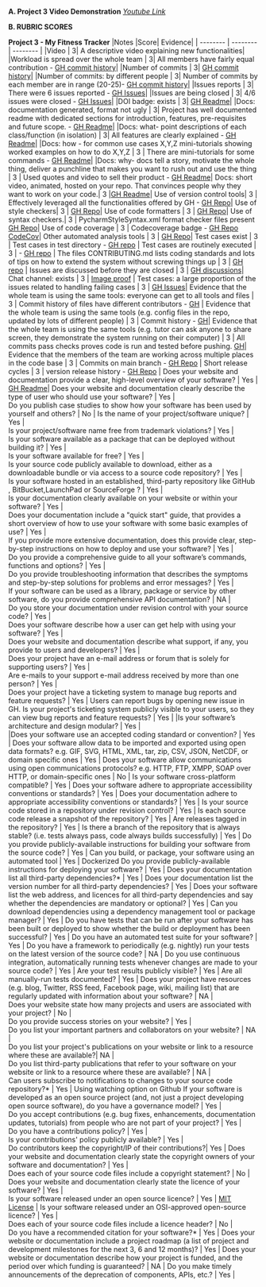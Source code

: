 **A. Project 3 Video Demonstration** *[Youtube Link](https://youtu.be/4EunYCZNlco)*

 **B. RUBRIC SCORES**

  **Project 3 - My Fitness Tracker**
|Notes	|Score|	Evidence|
| -------- | -------- | -------- |
|Video |	3|	A descriptive video explaining new functionalities|
|Workload is spread over the whole team |	3|	All members have fairly equal contribution - [GH commit history](https://github.com/manali-teke/My-Fitness-Tracker/pulse)|
|Number of commits |	3|	 [GH commit history](https://github.com/manali-teke/My-Fitness-Tracker/graphs/commit-activity)|
|Number of commits: by different people  |	3|	Number of commits by each member are in range (20-25)- [GH commit history](https://github.com/manali-teke/My-Fitness-Tracker/graphs/commit-activity)|
|Issues reports  |	3|	There were 6 issues reported - [GH Issues](https://github.com/manali-teke/My-Fitness-Tracker/issues)|
|Issues are being closed  |	3|	4/6 issues were closed - [GH Issues](https://github.com/manali-teke/My-Fitness-Tracker/issues?q=is%3Aissue+is%3Aclosed)|
|DOI badge: exists  |	3|	[GH Readme](https://github.com/manali-teke/My-Fitness-Tracker#readme)|
|Docs: documentation generated, format not ugly  |	3|	Project has well documented readme with dedicated sections for introduction, features, pre-requisites and future scope. - [GH Readme](https://github.com/manali-teke/My-Fitness-Tracker/blob/main/README.md)|
|Docs: what- point descriptions of each class/function (in isolation) |	3|	All features are clearly explained - [GH Readme](https://github.com/manali-teke/My-Fitness-Tracker/blob/main/README.md)|
|Docs: how - for common use cases X,Y,Z mini-tutorials showing worked examples on how to do X,Y,Z |	3 |	There are mini-tutorials for some commands - [GH Readme](https://github.com/manali-teke/My-Fitness-Tracker/blob/main/README.md)|
|Docs: why- docs tell a story, motivate the whole thing, deliver a punchline that makes you want to rush out and use the thing |	3 | 	Used quotes and video to sell their product - [GH Readme](https://github.com/manali-teke/My-Fitness-Tracker/blob/main/README.md)|
Docs: short video, animated, hosted on your repo. That convinces people why they want to work on your code.| 	3 |[GH Readme](https://github.com/manali-teke/My-Fitness-Tracker#readme)|
Use of version control tools| 	3 | 	Effectively leveraged all the functionalities offered by GH - [GH Repo](https://github.com/manali-teke/My-Fitness-Tracker/tree/main)|
Use of style checkers|	3 | [GH Repo](https://github.com/manali-teke/My-Fitness-Tracker/tree/main/.github/workflows)|
Use of code formatters |	3 |	[GH Repo](https://github.com/manali-teke/My-Fitness-Tracker/blob/main/.github/workflows/code_formatter.yml)|
Use of syntax checkers.|	3 |	PycharmStyleSyntax.xml format checker files present [GH Repo](https://github.com/manali-teke/My-Fitness-Tracker/tree/main/.github/workflows)|
Use of code coverage |	3 |	Codecoverage badge - [GH Repo](https://github.com/manali-teke/My-Fitness-Tracker/tree/main) [CodeCov](https://app.codecov.io/gh/manali-teke/My-Fitness-Tracker)|
Other automated analysis tools |	3 |	 [GH Repo](https://github.com/manali-teke/My-Fitness-Tracker/tree/main)|
Test cases exist |	3 |	Test cases in test directory - [GH repo](https://github.com/manali-teke/My-Fitness-Tracker/tree/main/tests) |
Test cases are routinely executed |	3 |	 - [GH repo](https://github.com/manali-teke/My-Fitness-Tracker/tree/main) |
The files CONTRIBUTING.md lists coding standards and lots of tips on how to extend the system without screwing things up |	3 | [GH repo](https://github.com/manali-teke/My-Fitness-Tracker/blob/main/CONTRIBUTING.md) |
Issues are discussed before they are closed |	3 | [GH discussions](https://github.com/manali-teke/My-Fitness-Tracker/discussions)| 
Chat channel: exists | 3 | [Image proof](https://github.com/manali-teke/My-Fitness-Tracker/blob/main/images/chat_channel_proof.jpeg) |
Test cases: a large proportion of the issues related to handling failing cases |	3 | [GH Issues](https://github.com/manali-teke/My-Fitness-Tracker/issues)| 
Evidence that the whole team is using the same tools: everyone can get to all tools and files |	3 |	Commit history of files have different contributors  - [GH](https://github.com/manali-teke/My-Fitness-Tracker/pulse) |
Evidence that the whole team is using the same tools (e.g. config files in the repo, updated by lots of different people) |	 3 | 	Commit history - [GH](https://github.com/manali-teke/My-Fitness-Tracker/pulse)|
Evidence that the whole team is using the same tools (e.g. tutor can ask anyone to share screen, they demonstrate the system running on their computer) |	3 | All commits pass checks proves code is run and tested before pushing. [GH](https://github.com/manali-teke/My-Fitness-Tracker/pulse)|
Evidence that the members of the team are working across multiple places in the code base |	3 | 	Commits on main branch - [GH Repo](https://github.com/manali-teke/My-Fitness-Tracker/pulse) |
Short release cycles |	3 | 	version release history - [GH Repo](https://github.com/manali-teke/My-Fitness-Tracker) |
Does your website and documentation provide a clear, high-level overview of your software? |	Yes |	[GH Readme](https://github.com/manali-teke/My-Fitness-Tracker/blob/main/README.md)|
Does your website and documentation clearly describe the type of user who should use your software? |	Yes |	
Do you publish case studies to show how your software has been used by yourself and others? |	No |
Is the name of your project/software unique? |	Yes |	
Is your project/software name free from trademark violations? |	Yes |	
Is your software available as a package that can be deployed without building it? |	Yes |	
Is your software available for free? |	Yes |	
Is your source code publicly available to download, either as a downloadable bundle or via access to a source code repository? |	Yes |	
Is your software hosted in an established, third-party repository like GitHub , BitBucket,LaunchPad or SourceForge ? |	Yes |	
Is your documentation clearly available on your website or within your software? |	Yes |	
Does your documentation include a "quick start" guide, that provides a short overview of how to use your software with some basic examples of use? |	Yes |	
If you provide more extensive documentation, does this provide clear, step-by-step instructions on how to deploy and use your software? |	Yes |	
Do you provide a comprehensive guide to all your software’s commands, functions and options? |	Yes |	
Do you provide troubleshooting information that describes the symptoms and step-by-step solutions for problems and error messages? |	Yes | 	
If your software can be used as a library, package or service by other software, do you provide comprehensive API documentation? |	NA |	
Do you store your documentation under revision control with your source code? |	Yes |	
Does your software describe how a user can get help with using your software? |	Yes | 	
Does your website and documentation describe what support, if any, you provide to users and developers? |	Yes | 	
Does your project have an e-mail address or forum that is solely for supporting users? |	Yes | 	
Are e-mails to your support e-mail address received by more than one person? |	Yes |	
Does your project have a ticketing system to manage bug reports and feature requests? |	Yes | 	Users can report bugs by opening new issue in GH.
Is your project's ticketing system publicly visible to your users, so they can view bug reports and feature requests? |	Yes |
|Is your software’s architecture and design modular? | 	Yes |	
|Does your software use an accepted coding standard or convention? | 	Yes |
Does your software allow data to be imported and exported using open data formats? e.g. GIF, SVG, HTML, XML, tar, zip, CSV, JSON, NetCDF, or domain specific ones |	Yes |
Does your software allow communications using open communications protocols? e.g. HTTP, FTP, XMPP, SOAP over HTTP,  or domain-specific ones |	No | 
Is your software cross-platform compatible? |	Yes |
Does your software adhere to appropriate accessibility conventions or standards? |	Yes |
Does your documentation adhere to appropriate accessibility conventions or standards? |	Yes |
Is your source code stored in a repository under revision control? |	Yes |
Is each source code release a snapshot of the repository? |	Yes |
Are releases tagged in the repository? |	Yes |
Is there a branch of the repository that is always stable? (i.e. tests always pass, code always builds successfully) |	Yes |
Do you provide publicly-available instructions for building your software from the source code? |	Yes |
Can you build, or package, your software using an automated tool |	Yes | Dockerized
Do you provide publicly-available instructions for deploying your software? |	Yes |
Does your documentation list all third-party dependencies?* |	Yes |
Does your documentation list the version number for all third-party dependencies? |	Yes |
Does your software list the web address, and licences for all third-party dependencies and say whether the dependencies are mandatory or optional? |	Yes |
Can you download dependencies using a dependency management tool or package manager? |	Yes |
Do you have tests that can be run after your software has been built or deployed to show whether the build or deployment has been successful? |	Yes |
Do you have an automated test suite for your software? | 	Yes |
Do you have a framework to periodically (e.g. nightly) run your tests on the latest version of the source code? |	NA |
Do you use continuous integration, automatically running tests whenever changes are made to your source code? |	Yes |
Are your test results publicly visible? |	Yes |
Are all manually-run tests documented? |	Yes |
Does your project have resources (e.g. blog, Twitter, RSS feed, Facebook page, wiki, mailing list) that are regularly updated with information about your software? |	NA |	
Does your website state how many projects and users are associated with your project? |	No |	
Do you provide success stories on your website? |	Yes |	
Do you list your important partners and collaborators on your website? |	NA |	
Do you list your project's publications on your website or link to a resource where these are available?|	NA |	
Do you list third-party publications that refer to your software on your website or link to a resource where these are available? |	NA |	
Can users subscribe to notifications to changes to your source code repository?* |	Yes |	Using watching option on Github
If your software is developed as an open source project (and, not just a project developing open source software), do you have a governance model? |	Yes |	
Do you accept contributions (e.g. bug fixes, enhancements, documentation updates, tutorials) from people who are not part of your project? |	Yes |	
Do you have a contributions policy? |	Yes |	
Is your contributions' policy publicly available? |	Yes |	
Do contributors keep the copyright/IP of their contributions?|	Yes |
Does your website and documentation clearly state the copyright owners of your software and documentation? |	Yes |	
Does each of your source code files include a copyright statement? |	No |	
Does your website and documentation clearly state the licence of your software? |	Yes |	
Is your software released under an open source licence? |	Yes |	[MIT License](https://github.com/manali-teke/My-Fitness-Tracker/blob/main/LICENSE.txt) |
Is your software released under an OSI-approved open-source licence? |	Yes |	
Does each of your source code files include a licence header? |	No |	
Do you have a recommended citation for your software?* |	Yes |
Does your website or documentation include a project roadmap (a list of project and development milestones for the next 3, 6 and 12 months)? |	Yes |
Does your website or documentation describe how your project is funded, and the period over which funding is guaranteed? |	NA |
Do you make timely announcements of the deprecation of components, APIs, etc.? |	Yes |
